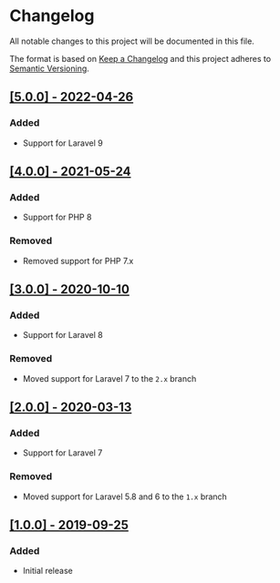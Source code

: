 # Changelog
All notable changes to this project will be documented in this file.

The format is based on [Keep a Changelog](http://keepachangelog.com/) and this project adheres to [Semantic Versioning](http://semver.org/).

## [[5.0.0] - 2022-04-26](https://github.com/monooso/unobserve/releases/tag/v5.0.0)
### Added
- Support for Laravel 9

## [[4.0.0] - 2021-05-24](https://github.com/monooso/unobserve/releases/tag/v4.0.0)
### Added
- Support for PHP 8

### Removed
- Removed support for PHP 7.x

## [[3.0.0] - 2020-10-10](https://github.com/monooso/unobserve/releases/tag/v3.0.0) 
### Added
- Support for Laravel 8

### Removed
- Moved support for Laravel 7 to the `2.x` branch

## [[2.0.0] - 2020-03-13](https://github.com/monooso/unobserve/releases/tag/v2.0.0)
### Added
- Support for Laravel 7

### Removed
- Moved support for Laravel 5.8 and 6 to the `1.x` branch

## [[1.0.0] - 2019-09-25](https://github.com/monooso/unobserve/releases/tag/v1.0.0)
### Added
- Initial release
